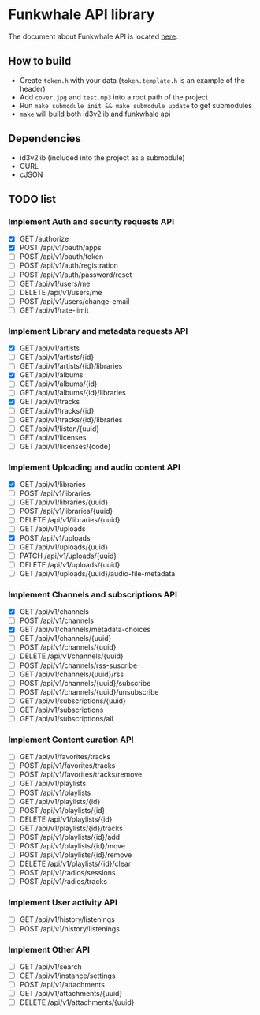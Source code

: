# Funkwhale API library

The document about Funkwhale API is located [here](https://docs.funkwhale.audio/swagger/).

## How to build
* Create ``token.h`` with your data (``token.template.h`` is an example of the header)
* Add ``cover.jpg`` and ``test.mp3`` into a root path of the project
* Run ``make submodule init && make submodule update`` to get submodules
* ``make`` will build both id3v2lib and funkwhale api

## Dependencies
* id3v2lib (included into the project as a submodule)
* CURL
* cJSON

## TODO list

### Implement Auth and security requests API
- [x] GET /authorize
- [x] POST /api/v1/oauth/apps
- [ ] POST /api/v1/oauth/token
- [ ] POST /api/v1/auth/registration
- [ ] POST /api/v1/auth/password/reset
- [ ] GET /api/v1/users/me
- [ ] DELETE /api/v1/users/me
- [ ] POST /api/v1/users/change-email
- [ ] GET /api/v1/rate-limit

### Implement Library and metadata requests API
- [x] GET /api/v1/artists
- [ ] GET /api/v1/artists/{id}
- [ ] GET /api/v1/artists/{id}/libraries
- [x] GET /api/v1/albums
- [ ] GET /api/v1/albums/{id}
- [ ] GET /api/v1/albums/{id}/libraries
- [x] GET /api/v1/tracks
- [ ] GET /api/v1/tracks/{id}
- [ ] GET /api/v1/tracks/{id}/libraries
- [ ] GET /api/v1/listen/{uuid}
- [ ] GET /api/v1/licenses
- [ ] GET /api/v1/licenses/{code}

### Implement Uploading and audio content API
- [x] GET /api/v1/libraries
- [ ] POST /api/v1/libraries
- [ ] GET /api/v1/libraries/{uuid}
- [ ] POST /api/v1/libraries/{uuid}
- [ ] DELETE /api/v1/libraries/{uuid}
- [ ] GET /api/v1/uploads
- [x] POST /api/v1/uploads
- [ ] GET /api/v1/uploads/{uuid}
- [ ] PATCH /api/v1/uploads/{uuid}
- [ ] DELETE /api/v1/uploads/{uuid}
- [ ] GET /api/v1/uploads/{uuid}/audio-file-metadata

### Implement Channels and subscriptions API
- [x] GET /api/v1/channels
- [ ] POST /api/v1/channels
- [x] GET /api/v1/channels/metadata-choices
- [ ] GET /api/v1/channels/{uuid}
- [ ] POST /api/v1/channels/{uuid}
- [ ] DELETE /api/v1/channels/{uuid}
- [ ] POST /api/v1/channels/rss-suscribe
- [ ] GET /api/v1/channels/{uuid}/rss
- [ ] POST /api/v1/channels/{uuid}/subscribe
- [ ] POST /api/v1/channels/{uuid}/unsubscribe
- [ ] GET /api/v1/subscriptions/{uuid}
- [ ] GET /api/v1/subscriptions
- [ ] GET /api/v1/subscriptions/all

### Implement Content curation API
- [ ] GET /api/v1/favorites/tracks
- [ ] POST /api/v1/favorites/tracks
- [ ] POST /api/v1/favorites/tracks/remove
- [ ] GET /api/v1/playlists
- [ ] POST /api/v1/playlists
- [ ] GET /api/v1/playlists/{id}
- [ ] POST /api/v1/playlists/{id}
- [ ] DELETE /api/v1/playlists/{id}
- [ ] GET /api/v1/playlists/{id}/tracks
- [ ] POST /api/v1/playlists/{id}/add
- [ ] POST /api/v1/playlists/{id}/move
- [ ] POST /api/v1/playlists/{id}/remove
- [ ] DELETE /api/v1/playlists/{id}/clear
- [ ] POST /api/v1/radios/sessions
- [ ] POST /api/v1/radios/tracks

### Implement User activity API
- [ ] GET /api/v1/history/listenings
- [ ] POST /api/v1/history/listenings

### Implement Other API
- [ ] GET /api/v1/search
- [ ] GET /api/v1/instance/settings
- [ ] POST /api/v1/attachments
- [ ] GET /api/v1/attachments/{uuid}
- [ ] DELETE /api/v1/attachments/{uuid}

